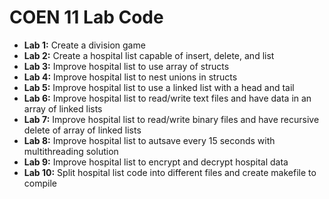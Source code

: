 # COEN 11 Lab Code

* __Lab 1:__ Create a division game 
* __Lab 2:__ Create a hospital list capable of insert, delete, and list
* __Lab 3:__ Improve hospital list to use array of structs
* __Lab 4:__ Improve hospital list to nest unions in structs
* __Lab 5:__ Improve hospital list to use a linked list with a head and tail
* __Lab 6:__ Improve hospital list to read/write text files and have data in an array of linked lists
* __Lab 7:__ Improve hospital list to read/write binary files and have recursive delete of array of linked lists
* __Lab 8:__ Improve hospital list to autsave every 15 seconds with multithreading solution
* __Lab 9:__ Improve hospital list to encrypt and decrypt hospital data
* __Lab 10:__ Split hospital list code into different files and create makefile to compile

